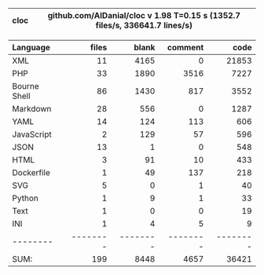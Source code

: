 cloc|github.com/AlDanial/cloc v 1.98  T=0.15 s (1352.7 files/s, 336641.7 lines/s)
--- | ---

Language|files|blank|comment|code
:-------|-------:|-------:|-------:|-------:
XML|11|4165|0|21853
PHP|33|1890|3516|7227
Bourne Shell|86|1430|817|3552
Markdown|28|556|0|1287
YAML|14|124|113|606
JavaScript|2|129|57|596
JSON|13|1|0|548
HTML|3|91|10|433
Dockerfile|1|49|137|218
SVG|5|0|1|40
Python|1|9|1|33
Text|1|0|0|19
INI|1|4|5|9
--------|--------|--------|--------|--------
SUM:|199|8448|4657|36421
